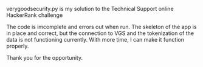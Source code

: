 verygoodsecurity.py is my solution to the Technical Support online HackerRank challenge

The code is imcomplete and errors out when run.
The skeleton of the app is in place and correct, but the connection to VGS and the tokenization of the data is not functioning currently.
With more time, I can make it function properly.

Thank you for the opportunity.
